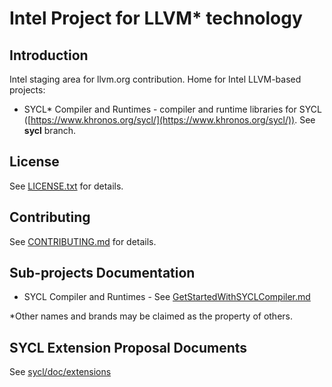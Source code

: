 # Intel Project for LLVM* technology

## Introduction

Intel staging area for llvm.org contribution.
Home for Intel LLVM-based projects:
 - SYCL* Compiler and Runtimes - compiler and runtime libraries for SYCL ([https://www.khronos.org/sycl/](https://www.khronos.org/sycl/)). See **sycl** branch.

## License
See [LICENSE.txt](https://github.com/intel/llvm/blob/intel/llvm/LICENSE.TXT) for details.


## Contributing
See [CONTRIBUTING.md](https://github.com/intel/llvm/blob/intel/CONTRIBUTING.md) for details.

## Sub-projects Documentation
 - SYCL Compiler and Runtimes - See [GetStartedWithSYCLCompiler.md](https://github.com/intel/llvm/blob/sycl/sycl/doc/GetStartedWithSYCLCompiler.md)

*Other names and brands may be claimed as the property of others.

## SYCL Extension Proposal Documents

See [sycl/doc/extensions](https://github.com/intel/llvm/tree/sycl/sycl/doc/extensions)
